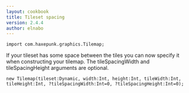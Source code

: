 ```yaml
---
layout: cookbook
title: Tileset spacing
version: 2.4.4
author: elnabo
---
```


```
import com.haxepunk.graphics.Tilemap;
```

If your tileset has some space between the tiles you can now specify it when constructing your tilemap. The tileSpacingWidth and tileSpacingHeight arguments are optional.

```
new Tilemap(tileset:Dynamic, width:Int, height:Int, tileWidth:Int, tileHeight:Int, ?tileSpacingWidth:Int=0, ?tileSpacingHeight:Int=0);
```